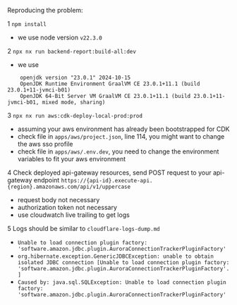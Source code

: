 Reproducing the problem:

1 `npm install`
  - we use node version `v22.3.0`

2 `npx nx run backend-report:build-all:dev`
  - we use 
```
    openjdk version "23.0.1" 2024-10-15
    OpenJDK Runtime Environment GraalVM CE 23.0.1+11.1 (build 23.0.1+11-jvmci-b01)
    OpenJDK 64-Bit Server VM GraalVM CE 23.0.1+11.1 (build 23.0.1+11-jvmci-b01, mixed mode, sharing)
```

3 `npx nx run aws:cdk-deploy-local-prod:prod`
  - assuming your aws environment has already been bootstrapped for CDK
  - check file in `apps/aws/project.json`, line 114, you might want to change the aws sso profile
  - check file in `apps/aws/.env.dev`, you need to change the environment variables to fit your aws environment

4 Check deployed api-gateway resources, send POST request to your api-gateway endpoint `https://{api-id}.execute-api.{region}.amazonaws.com/api/v1/uppercase`
  - request body not necessary
  - authorization token not necessary
  - use cloudwatch live trailing to get logs

5 Logs should be similar to `cloudflare-logs-dump.md`
  - `Unable to load connection plugin factory: 'software.amazon.jdbc.plugin.AuroraConnectionTrackerPluginFactory'`
  - `org.hibernate.exception.GenericJDBCException: unable to obtain isolated JDBC connection [Unable to load connection plugin factory: 'software.amazon.jdbc.plugin.AuroraConnectionTrackerPluginFactory'.] `
  - `Caused by: java.sql.SQLException: Unable to load connection plugin factory: 'software.amazon.jdbc.plugin.AuroraConnectionTrackerPluginFactory'`
